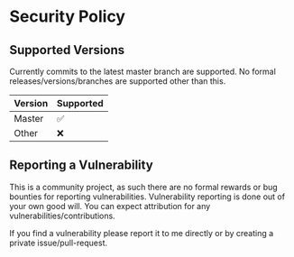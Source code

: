 # Security Policy

## Supported Versions

Currently commits to the latest master branch are supported. No formal releases/versions/branches are supported other than this.

| Version | Supported          |
| ------- | ------------------ |
| Master  | :white_check_mark: |
| Other   | :x:                |

## Reporting a Vulnerability

This is a community project, as such there are no formal rewards or bug bounties for reporting vulnerabilities. Vulnerability reporting is done out of your own good will. You can expect attribution for any vulnerabilities/contributions.

If you find a vulnerability please report it to me directly or by creating a private issue/pull-request.
